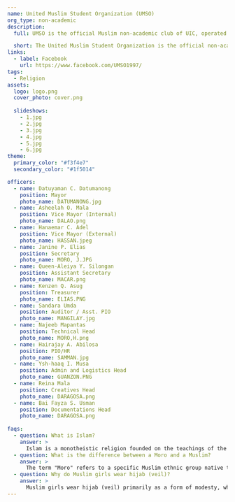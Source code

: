 ```yaml
---
name: United Muslim Student Organization (UMSO)
org_type: non-academic
description:
  full: UMSO is the official Muslim non-academic club of UIC, operated by Muslim students committed to representing and supporting the Muslim community within the university. The club aims to foster an environment where Muslim students can thrive academically and professionally while deepening their understanding of religion and practice of their faith. We emphasize the importance of deen (religion) and imaan (faith) in everyday life as we encourage members to grow spiritually alongside their academic pursuits. In addition to serving the Muslim student body, UMSO is an inclusive organization that welcomes students of all faiths and backgrounds. We believe in promoting brotherhood and sisterhood, where every member is valued and respected. Through our diverse range of activities, events, and programs, we strive to build a cohesive and supportive community that transcends religious boundaries where mutual respect, understanding, and collaboration among all students at UIC are given importance.

  short: The United Muslim Student Organization is the official non-academic club of the University of the Immaculate Conception associated and run by Muslim students of the university.
links:
  - label: Facebook
    url: https://www.facebook.com/UMSO1997/
tags:
  - Religion
assets:
  logo: logo.png
  cover_photo: cover.png
  
  slideshows:
    - 1.jpg 
    - 2.jpg
    - 3.jpg
    - 4.jpg
    - 5.jpg
    - 6.jpg
theme:
  primary_color: "#f3f4e7"
  secondary_color: "#1f5014"

officers:
  - name: Datuyaman C. Datumanong 
    position: Mayor
    photo_name: DATUMANONG.jpg
  - name: Asheelah O. Mala
    position: Vice Mayor (Internal)
    photo_name: DALAO.png
  - name: Hanaemar C. Adel
    position: Vice Mayor (External)
    photo_name: HASSAN.jpeg
  - name: Janine P. Elias
    position: Secretary
    photo_name: MORO, J.JPG
  - name: Queen-Aleiya Y. Silongan
    position: Assistant Secretary
    photo_name: MACAR.png
  - name: Kenzen Q. Asug
    position: Treasurer
    photo_name: ELIAS.PNG
  - name: Sandara Umda
    position: Auditor / Asst. PIO
    photo_name: MANGILAY.jpg
  - name: Najeeb Mapantas
    position: Technical Head
    photo_name: MORO,H.png
  - name: Hairajay A. Abilosa
    position: PIO/HR
    photo_name: SAMMAN.jpg
  - name: Ysh-haaq I. Musa 
    position: Admin and Logistics Head
    photo_name: GUANZON.PNG
  - name: Reina Mala
    position: Creatives Head
    photo_name: DARAGOSA.png
  - name: Bai Fayza S. Usman
    position: Documentations Head
    photo_name: DARAGOSA.png
  
faqs:
  - question: What is Islam?
    answer: >
      Islam is a monotheistic religion founded on the teachings of the Prophet Muhammad, who received revelations from God (Allah) documented in the Quran, the holy book of Islam. Central to Islam are the Five Pillars: Shahada (declaration of faith), Salah (prayer), Zakat (charitable giving), Sawm (fasting during Ramadan), and Hajj (pilgrimage to Mecca). These pillars guide Muslims in their faith and daily practices. Islam emphasizes living in accordance with Allah's will, promoting values such as compassion, justice, and humility, and providing comprehensive guidelines for personal, social, economic, and political life.
  - question: What is the difference between a Moro and a Muslim?
    answer: >
      The term "Moro" refers to a specific Muslim ethnic group native to the Philippines, primarily residing in the Mindanao region, Sulu Archipelago, and Palawan. While all Moros are Muslims, not all Muslims are Moros. This distinction lies in the ethnic and geographical context of the Moro people. Despite this, Moros share many similarities with the broader Muslim community, such as adherence to the Islamic faith and observance of its rituals and practices, including daily prayers, fasting during Ramadan, and following dietary laws. In essence, Moros are a subset of the global Muslim population, distinguished by their unique ethnic and regional identity within the Philippines.
  - question: Why do Muslim girls wear hijab (veil)?
    answer: >
      Muslim girls wear hijab (veil) primarily as a form of modesty, which reflects Islamic teachings that encourage both men and women to dress and behave modestly. The hijab (veil) symbolizes the belief that women in Islam are treated as gems, valued and respected for their character and faith rather than their physical appearance. Many Muslim girls express their devotion to Allah and embrace their identity, empowerment, and cultural heritage by wearing the hijab. The decision to wear the hijab is highly individual, influenced by personal convictions, family, and social contexts, and it varies among different individuals.
---
```


